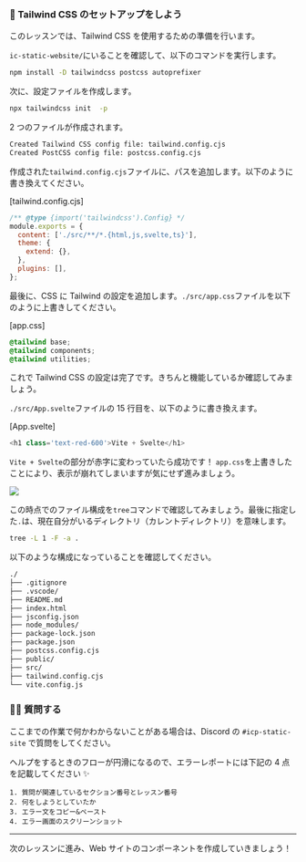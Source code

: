 ### 🍃 Tailwind CSS のセットアップをしよう

このレッスンでは、Tailwind CSS を使用するための準備を行います。

`ic-static-website/`にいることを確認して、以下のコマンドを実行します。

```bash
npm install -D tailwindcss postcss autoprefixer
```

次に、設定ファイルを作成します。

```bash
npx tailwindcss init  -p
```

2 つのファイルが作成されます。

```bash
Created Tailwind CSS config file: tailwind.config.cjs
Created PostCSS config file: postcss.config.cjs
```

作成された`tailwind.config.cjs`ファイルに、パスを追加します。以下のように書き換えてください。

[tailwind.config.cjs]

```javascript
/** @type {import('tailwindcss').Config} */
module.exports = {
  content: ['./src/**/*.{html,js,svelte,ts}'],
  theme: {
    extend: {},
  },
  plugins: [],
};
```

最後に、CSS に Tailwind の設定を追加します。`./src/app.css`ファイルを以下のように上書きしてください。

[app.css]

```css
@tailwind base;
@tailwind components;
@tailwind utilities;
```

これで Tailwind CSS の設定は完了です。きちんと機能しているか確認してみましょう。

`./src/App.svelte`ファイルの 15 行目を、以下のように書き換えます。

[App.svelte]

```javascript
<h1 class='text-red-600'>Vite + Svelte</h1>
```

`Vite + Svelte`の部分が赤字に変わっていたら成功です！
`app.css`を上書きしたことにより、表示が崩れてしまいますが気にせず進みましょう。

![](/public/images/ICP-Static-Site/section-2/2_2_1.png)

この時点でのファイル構成を`tree`コマンドで確認してみましょう。最後に指定した`.`は、現在自分がいるディレクトリ（カレントディレクトリ）を意味します。

```bash
tree -L 1 -F -a .
```

以下のような構成になっていることを確認してください。

```bash
./
├── .gitignore
├── .vscode/
├── README.md
├── index.html
├── jsconfig.json
├── node_modules/
├── package-lock.json
├── package.json
├── postcss.config.cjs
├── public/
├── src/
├── tailwind.config.cjs
└── vite.config.js
```

### 🙋‍♂️ 質問する

ここまでの作業で何かわからないことがある場合は、Discord の `#icp-static-site` で質問をしてください。

ヘルプをするときのフローが円滑になるので、エラーレポートには下記の 4 点を記載してください ✨

```
1. 質問が関連しているセクション番号とレッスン番号
2. 何をしようとしていたか
3. エラー文をコピー&ペースト
4. エラー画面のスクリーンショット
```

---

次のレッスンに進み、Web サイトのコンポーネントを作成していきましょう！
